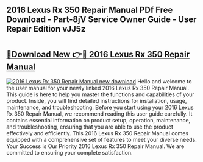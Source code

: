 ## 2016 Lexus Rx 350 Repair Manual PDf Free Download - Part-8jV Service Owner Guide - User Repair Edition vJJ5z

# <h2><a href="http://bc36981.oget.top/?id=2016+Lexus+Rx+350+Repair+Manual">🔗Download New 👉🔴 2016 Lexus Rx 350 Repair Manual</a></h2>

[![2016 Lexus Rx 350 Repair Manual new download](https://i.imgur.com/5g1atiW.png)](http://bc36981.oget.top/?id=2016+Lexus+Rx+350+Repair+Manual)
Hello and welcome to the user manual for your newly linked 2016 Lexus Rx 350 Repair Manual. This guide is here to help you master the functions and capabilities of your product. Inside, you will find detailed instructions for installation, usage, maintenance, and troubleshooting. Before you start using your 2016 Lexus Rx 350 Repair Manual, we recommend reading this user guide carefully. It contains essential information on product setup, operation, maintenance, and troubleshooting, ensuring that you are able to use the product effectively and efficiently. This 2016 Lexus Rx 350 Repair Manual comes equipped with a comprehensive set of features to meet your diverse needs. Your Success is Our Priority 2016 Lexus Rx 350 Repair Manual. We are committed to ensuring your complete satisfaction.
